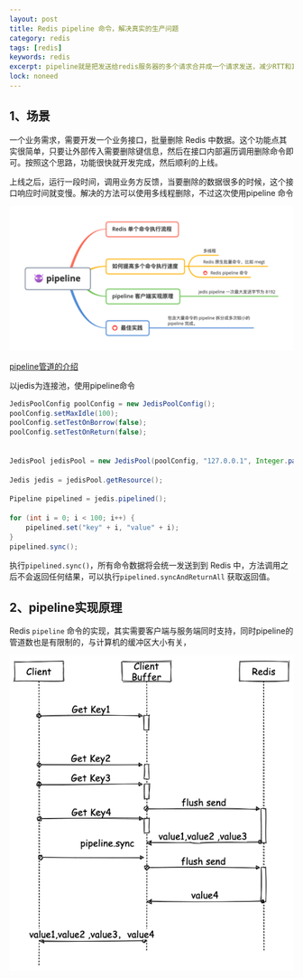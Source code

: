 ```yaml
---
layout: post
title: Redis pipeline 命令，解决真实的生产问题
category: redis
tags: [redis]
keywords: redis
excerpt: pipeline就是把发送给redis服务器的多个请求合并成一个请求发送，减少RTT和IO的调用次数，从而提升性能
lock: noneed
---
```


## 1、场景

一个业务需求，需要开发一个业务接口，批量删除 Redis 中数据。这个功能点其实很简单，只要让外部传入需要删除键信息，然后在接口内部遍历调用删除命令即可。按照这个思路，功能很快就开发完成，然后顺利的上线。

上线之后，运行一段时间，调用业务方反馈，当要删除的数据很多的时候，这个接口响应时间就变慢。解决的方法可以使用多线程删除，不过这次使用pipeline 命令

![](\assets\images\2021\redis\redis-pipeline.png)

[pipeline管道的介绍](/icoding-edu/2020/05/13/icoding-note-034.html)

以jedis为连接池，使用pipeline命令

```java
JedisPoolConfig poolConfig = new JedisPoolConfig();
poolConfig.setMaxIdle(100);
poolConfig.setTestOnBorrow(false);
poolConfig.setTestOnReturn(false);


JedisPool jedisPool = new JedisPool(poolConfig, "127.0.0.1", Integer.parseInt("6379"), 60*1000, "1234qwer");

Jedis jedis = jedisPool.getResource();

Pipeline pipelined = jedis.pipelined();

for (int i = 0; i < 100; i++) {
    pipelined.set("key" + i, "value" + i);
}
pipelined.sync();
```

执行`pipelined.sync()`，所有命令数据将会统一发送到到 Redis 中，方法调用之后不会返回任何结果，可以执行`pipelined.syncAndReturnAll` 获取返回值。

## 2、pipeline实现原理

Redis `pipeline`  命令的实现，其实需要客户端与服务端同时支持，同时pipeline的管道数也是有限制的，与计算机的缓冲区大小有关，

![](\assets\images\2021\redis\pipeline-sync.png)
